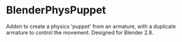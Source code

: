 # BlenderPhysPuppet
Addon to create a physics 'puppet' from an armature, with a duplicate armature to control the movement. Designed for Blender 2.8.
